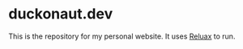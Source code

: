 # duckonaut.dev
This is the repository for my personal website. It uses [Reluax](https://github.com/Duckonaut/reluax) to run.
